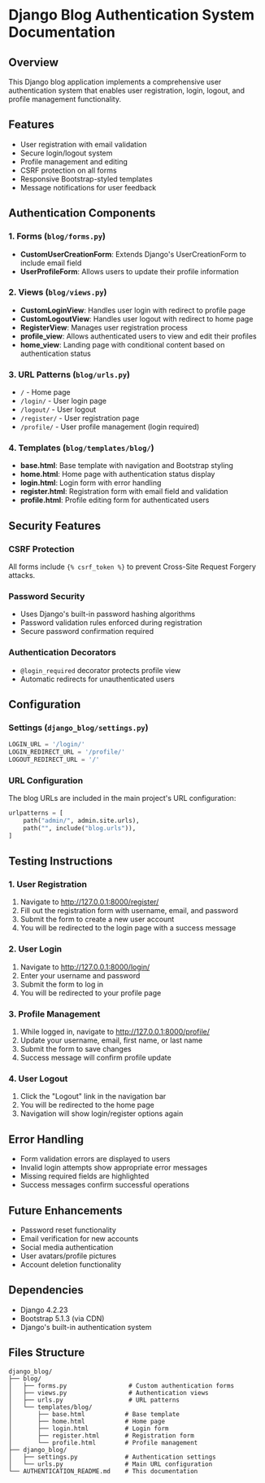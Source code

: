# Django Blog Authentication System Documentation

## Overview
This Django blog application implements a comprehensive user authentication system that enables user registration, login, logout, and profile management functionality.

## Features
- User registration with email validation
- Secure login/logout system
- Profile management and editing
- CSRF protection on all forms
- Responsive Bootstrap-styled templates
- Message notifications for user feedback

## Authentication Components

### 1. Forms (`blog/forms.py`)
- **CustomUserCreationForm**: Extends Django's UserCreationForm to include email field
- **UserProfileForm**: Allows users to update their profile information

### 2. Views (`blog/views.py`)
- **CustomLoginView**: Handles user login with redirect to profile page
- **CustomLogoutView**: Handles user logout with redirect to home page  
- **RegisterView**: Manages user registration process
- **profile_view**: Allows authenticated users to view and edit their profiles
- **home_view**: Landing page with conditional content based on authentication status

### 3. URL Patterns (`blog/urls.py`)
- `/` - Home page
- `/login/` - User login page
- `/logout/` - User logout
- `/register/` - User registration page
- `/profile/` - User profile management (login required)

### 4. Templates (`blog/templates/blog/`)
- **base.html**: Base template with navigation and Bootstrap styling
- **home.html**: Home page with authentication status display
- **login.html**: Login form with error handling
- **register.html**: Registration form with email field and validation
- **profile.html**: Profile editing form for authenticated users

## Security Features

### CSRF Protection
All forms include `{% csrf_token %}` to prevent Cross-Site Request Forgery attacks.

### Password Security
- Uses Django's built-in password hashing algorithms
- Password validation rules enforced during registration
- Secure password confirmation required

### Authentication Decorators
- `@login_required` decorator protects profile view
- Automatic redirects for unauthenticated users

## Configuration

### Settings (`django_blog/settings.py`)
```python
LOGIN_URL = '/login/'
LOGIN_REDIRECT_URL = '/profile/'
LOGOUT_REDIRECT_URL = '/'
```

### URL Configuration
The blog URLs are included in the main project's URL configuration:
```python
urlpatterns = [
    path("admin/", admin.site.urls),
    path("", include("blog.urls")),
]
```

## Testing Instructions

### 1. User Registration
1. Navigate to http://127.0.0.1:8000/register/
2. Fill out the registration form with username, email, and password
3. Submit the form to create a new user account
4. You will be redirected to the login page with a success message

### 2. User Login
1. Navigate to http://127.0.0.1:8000/login/
2. Enter your username and password
3. Submit the form to log in
4. You will be redirected to your profile page

### 3. Profile Management
1. While logged in, navigate to http://127.0.0.1:8000/profile/
2. Update your username, email, first name, or last name
3. Submit the form to save changes
4. Success message will confirm profile update

### 4. User Logout
1. Click the "Logout" link in the navigation bar
2. You will be redirected to the home page
3. Navigation will show login/register options again

## Error Handling
- Form validation errors are displayed to users
- Invalid login attempts show appropriate error messages
- Missing required fields are highlighted
- Success messages confirm successful operations

## Future Enhancements
- Password reset functionality
- Email verification for new accounts
- Social media authentication
- User avatars/profile pictures
- Account deletion functionality

## Dependencies
- Django 4.2.23
- Bootstrap 5.1.3 (via CDN)
- Django's built-in authentication system

## Files Structure
```
django_blog/
├── blog/
│   ├── forms.py                 # Custom authentication forms
│   ├── views.py                 # Authentication views
│   ├── urls.py                  # URL patterns
│   └── templates/blog/
│       ├── base.html           # Base template
│       ├── home.html           # Home page
│       ├── login.html          # Login form
│       ├── register.html       # Registration form
│       └── profile.html        # Profile management
├── django_blog/
│   ├── settings.py             # Authentication settings
│   └── urls.py                 # Main URL configuration
└── AUTHENTICATION_README.md    # This documentation
```